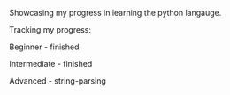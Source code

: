 Showcasing my progress in learning the python langauge.

Tracking my progress:

Beginner - finished

Intermediate - finished

Advanced - string-parsing

